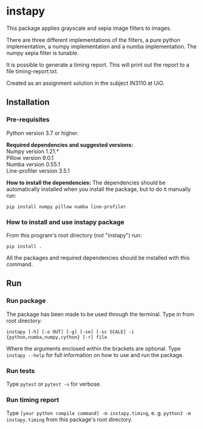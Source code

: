 # instapy

This package applies grayscale and sepia image filters to images. 

There are three different implementations of the filters, a pure python implementation, a numpy implementation and a numba implementation. The numpy sepia filter is tunable.

It is possible to generate a timing report. This will print out the report to a file timing-report.txt.

Created as an assignment solution in the subject IN3110 at UiO.

## Installation
### Pre-requisites
Python version 3.7 or higher.

__Required dependencies and suggested versions:__\
Numpy version 1.21.*\
Pillow version 9.0.1\
Numba version 0.55.1 \
Line-profiler version 3.5.1

__How to install the dependencies:__ 
The dependencies should be automatically installed when you install the package, but to do it manually run: 

`pip install numpy pillow numba line-profiler`

### How to install and use instapy package
From this program's root directory (not "instapy") run:
```
pip install .
```
All the packages and required dependencies should be installed with this command.

## Run
### Run package
The package has been made to be used through the terminal. Type in from root directory:
```
instapy [-h] [-o OUT] [-g] [-se] [-sc SCALE] -i {python,numba,numpy,cython} [-r] file
```
Where the arguments enclosed within the brackets are optional. Type `instapy --help` for full information on how to use and run the package.

### Run tests
Type `pytest` or `pytest -v` for verbose.

### Run timing report
Type `[your python compile command] -m instapy.timing`, e. g. `python3 -m instapy.timing` from this package's root directory.
